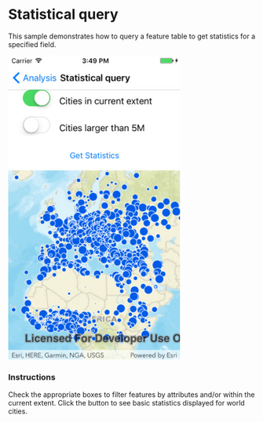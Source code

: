 # Statistical query

This sample demonstrates how to query a feature table to get statistics for a specified field.

<img src="StatisticalQuery.jpg" width="350"/>

### Instructions

Check the appropriate boxes to filter features by attributes and/or within the current extent. Click the button to see basic statistics displayed for world cities.